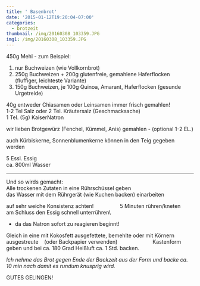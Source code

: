 ```yaml
---
title: ' Basenbrot'
date: '2015-01-12T19:20:04-07:00'
categories:
  - brotzeit
thumbnail: /img/20160308_103359.JPG
img1: /img/20160308_103359.JPG
---
```

450g Mehl - zum Beispiel:

1. nur Buchweizen (wie Vollkornbrot)
2. 250g Buchweizen + 200g glutenfreie, gemahlene Haferflocken (fluffiger, leichteste Variante)
3. 150g Buchweizen, je 100g Quinoa, Amarant, Haferflocken (gesunde Urgetreide)

40g entweder Chiasamen oder Leinsamen immer frisch gemahlen!\
1-2 Tel Salz oder 2 Tel. Kräutersalz (Geschmacksache)\
1 Tel. (5g)  KaiserNatron

wir lieben Brotgewürz (Fenchel, Kümmel, Anis) gemahlen - (optional 1-2 EL.)

auch Kürbiskerne, Sonnenblumenkerne können in den Teig gegeben werden               

 5 Essl. Essig\
ca. 800ml Wasser

- - -

Und so wirds gemacht:\
Alle trockenen Zutaten in eine Rührschüssel geben\
das Wasser mit dem Rührgerät (wie Kuchen backen) einarbeiten

auf sehr weiche Konsistenz achten!                  5 Minuten rühren/kneten\
am Schluss den Essig schnell unterrühren\

* da das Natron sofort zu reagieren beginnt!

Gleich in eine mit Kokosfett ausgefettete, bemehlte oder mit Körnern ausgestreute    (oder Backpapier verwenden)                        Kastenform geben
und bei ca. 180 Grad Heißluft ca. 1 Std. backen.

_Ich nehme das Brot gegen Ende der Backzeit aus der Form und backe ca. 10 min nach damit es rundum knusprig wird._

GUTES GELINGEN!
